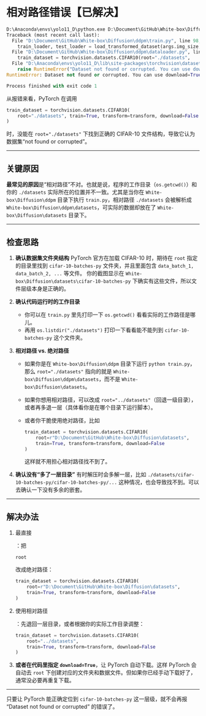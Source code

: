 # 相对路径错误【已解决】

```python
D:\Anaconda\envs\yolo11_D\python.exe D:\Document\GitHub\White-box\Diffusion\ddpm\train.py 
Traceback (most recent call last):
  File "D:\Document\GitHub\White-box\Diffusion\ddpm\train.py", line 98, in <module>
    train_loader, test_loader = load_transformed_dataset(args.img_size, args.batch_size)
  File "D:\Document\GitHub\White-box\Diffusion\ddpm\dataloader.py", line 24, in load_transformed_dataset
    train_dataset = torchvision.datasets.CIFAR10(root="./datasets", 
  File "D:\Anaconda\envs\yolo11_D\lib\site-packages\torchvision\datasets\cifar.py", line 68, in __init__
    raise RuntimeError("Dataset not found or corrupted. You can use download=True to download it")
RuntimeError: Dataset not found or corrupted. You can use download=True to download it

Process finished with exit code 1
```





从报错来看，PyTorch 在调用

```python
train_dataset = torchvision.datasets.CIFAR10(
    root="./datasets", train=True, transform=transform, download=False
)
```

时，没能在 `root="./datasets"` 下找到正确的 CIFAR-10 文件结构，导致它认为数据集“not found or corrupted”。

------

## 关键原因

**最常见的原因**是“相对路径”不对。也就是说，程序的工作目录（`os.getcwd()`）和你的 `./datasets` 实际所在的位置并不一致。尤其是当你在 `White-box\Diffusion\ddpm` 目录下执行 `train.py`，相对路径 `./datasets` 会被解析成 `White-box\Diffusion\ddpm\datasets`，可实际的数据却放在了 `White-box\Diffusion\datasets` 目录下。

------

## 检查思路

1. **确认数据集文件夹结构**
    PyTorch 官方在加载 CIFAR-10 时，期待在 `root` 指定的目录里找到 `cifar-10-batches-py` 文件夹，并且里面包含 `data_batch_1, data_batch_2, ...` 等文件。
    你的截图显示在 `White-box\Diffusion\datasets\cifar-10-batches-py` 下确实有这些文件，所以文件层级本身是正确的。

2. **确认代码运行时的工作目录**

   - 你可以在 `train.py` 里先打印一下 `os.getcwd()` 看看实际的工作路径是哪儿。
   - 再用 `os.listdir("./datasets")` 打印一下看看能不能列到 `cifar-10-batches-py` 这个文件夹。

3. **相对路径 vs. 绝对路径**

   - 如果你是在 `White-box\Diffusion\ddpm` 目录下运行 `python train.py`，那么 `root="./datasets"` 指向的就是 `White-box\Diffusion\ddpm\datasets`，而不是 `White-box\Diffusion\datasets`。

   - 如果你想用相对路径，可以改成 `root="../datasets"`（回退一级目录），或者再多退一层（具体看你是在哪个目录下运行脚本）。

   - 或者你干脆使用绝对路径，比如

     ```python
     train_dataset = torchvision.datasets.CIFAR10(
         root=r"D:\Document\GitHub\White-box\Diffusion\datasets",
         train=True, transform=transform, download=False
     )
     ```

     这样就不用担心相对路径找不到了。

4. **确认没有“多了一层目录”**
    有时解压时会多解一层，比如 `./datasets/cifar-10-batches-py/cifar-10-batches-py/...` 这种情况，也会导致找不到。可以去确认一下没有多余的嵌套。

------

## 解决办法

1. 最直接

   ：把 

   ```
   root
   ```

    改成绝对路径：

   ```python
   train_dataset = torchvision.datasets.CIFAR10(
       root=r"D:\Document\GitHub\White-box\Diffusion\datasets",
       train=True, transform=transform, download=False
   )
   ```

2. 使用相对路径

   ：先退回一层目录，或者根据你的实际工作目录调整：

   ```python
   train_dataset = torchvision.datasets.CIFAR10(
       root="../datasets",
       train=True, transform=transform, download=False
   )
   ```

3. **或者在代码里指定 `download=True`**，让 PyTorch 自动下载。这样 PyTorch 会自动去 `root` 下创建对应的文件夹和数据文件。但如果你已经手动下载好了，通常没必要再重复下载。

------

只要让 PyTorch 能正确定位到 `cifar-10-batches-py` 这一层级，就不会再报 “Dataset not found or corrupted” 的错误了。